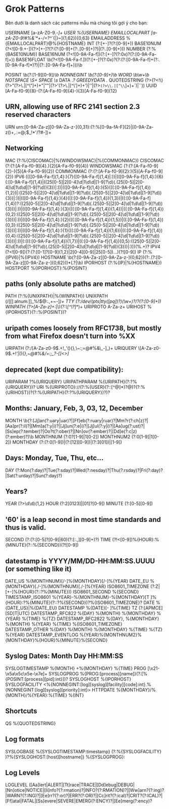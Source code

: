 # Grok Patterns

Bên dưới là danh sách các patterns mẫu mà chúng tôi gợi ý cho bạn:&#x20;

USERNAME \[a-zA-Z0-9._-]+ USER %{USERNAME} EMAILLOCALPART \[a-zA-Z0-9!#$%&'\*+-/=?^_`{|}~]{1,64}(?:\.[a-zA-Z0-9!#$%&'*+\-/=?^_`{|}\~]{1,62}){0,63} EMAILADDRESS %{EMAILLOCALPART}@%{HOSTNAME} INT (?:\[+-]?(?:\[0-9]+)) BASE10NUM (?\<!\[0-9.+-])(?>\[+-]?(?:(?:\[0-9]+(?:.\[0-9]+)?)|(?:.\[0-9]+))) NUMBER (?:%{BASE10NUM}) BASE16NUM (?\<!\[0-9A-Fa-f])(?:\[+-]?(?:0x)?(?:\[0-9A-Fa-f]+)) BASE16FLOAT \b(?\<!\[0-9A-Fa-f.])(?:\[+-]?(?:0x)?(?:(?:\[0-9A-Fa-f]+(?:.\[0-9A-Fa-f]\*)?)|(?:.\[0-9A-Fa-f]+)))\b

POSINT \b(?:\[1-9]\[0-9]_)\b NONNEGINT \b(?:\[0-9]+)\b WORD \b\w+\b NOTSPACE \S+ SPACE \s_ DATA ._? GREEDYDATA ._ QUOTEDSTRING (?>(?\<!\\)(?>"(?>\\.|\[^\\"]+)+"|""|(?>'(?>\\.|\[^\\']+)+')|''|(?>`(?>\\.|[^\\`]+)+\`)|\`\`)) UUID \[A-Fa-f0-9]{8}-(?:\[A-Fa-f0-9]{4}-){3}\[A-Fa-f0-9]{12}

## URN, allowing use of RFC 2141 section 2.3 reserved characters

URN urn:\[0-9A-Za-z]\[0-9A-Za-z-]{0,31}:(?:%\[0-9a-fA-F]{2}|\[0-9A-Za-z()+,.:=@;$\_!\*'/?#-])+

## Networking

MAC (?:%{CISCOMAC}|%{WINDOWSMAC}|%{COMMONMAC}) CISCOMAC (?:(?:\[A-Fa-f0-9]{4}.){2}\[A-Fa-f0-9]{4}) WINDOWSMAC (?:(?:\[A-Fa-f0-9]{2}-){5}\[A-Fa-f0-9]{2}) COMMONMAC (?:(?:\[A-Fa-f0-9]{2}:){5}\[A-Fa-f0-9]{2}) IPV6 (((\[0-9A-Fa-f]{1,4}:){7}(\[0-9A-Fa-f]{1,4}|:))|((\[0-9A-Fa-f]{1,4}:){6}(:\[0-9A-Fa-f]{1,4}|((25\[0-5]|2\[0-4]\d|1\d\d|\[1-9]?\d)(.(25\[0-5]|2\[0-4]\d|1\d\d|\[1-9]?\d)){3})|:))|((\[0-9A-Fa-f]{1,4}:){5}(((:\[0-9A-Fa-f]{1,4}){1,2})|:((25\[0-5]|2\[0-4]\d|1\d\d|\[1-9]?\d)(.(25\[0-5]|2\[0-4]\d|1\d\d|\[1-9]?\d)){3})|:))|((\[0-9A-Fa-f]{1,4}:){4}(((:\[0-9A-Fa-f]{1,4}){1,3})|((:\[0-9A-Fa-f]{1,4})?:((25\[0-5]|2\[0-4]\d|1\d\d|\[1-9]?\d)(.(25\[0-5]|2\[0-4]\d|1\d\d|\[1-9]?\d)){3}))|:))|((\[0-9A-Fa-f]{1,4}:){3}(((:\[0-9A-Fa-f]{1,4}){1,4})|((:\[0-9A-Fa-f]{1,4}){0,2}:((25\[0-5]|2\[0-4]\d|1\d\d|\[1-9]?\d)(.(25\[0-5]|2\[0-4]\d|1\d\d|\[1-9]?\d)){3}))|:))|((\[0-9A-Fa-f]{1,4}:){2}(((:\[0-9A-Fa-f]{1,4}){1,5})|((:\[0-9A-Fa-f]{1,4}){0,3}:((25\[0-5]|2\[0-4]\d|1\d\d|\[1-9]?\d)(.(25\[0-5]|2\[0-4]\d|1\d\d|\[1-9]?\d)){3}))|:))|((\[0-9A-Fa-f]{1,4}:){1}(((:\[0-9A-Fa-f]{1,4}){1,6})|((:\[0-9A-Fa-f]{1,4}){0,4}:((25\[0-5]|2\[0-4]\d|1\d\d|\[1-9]?\d)(.(25\[0-5]|2\[0-4]\d|1\d\d|\[1-9]?\d)){3}))|:))|(:(((:\[0-9A-Fa-f]{1,4}){1,7})|((:\[0-9A-Fa-f]{1,4}){0,5}:((25\[0-5]|2\[0-4]\d|1\d\d|\[1-9]?\d)(.(25\[0-5]|2\[0-4]\d|1\d\d|\[1-9]?\d)){3}))|:)))(%.+)? IPV4 (?\<!\[0-9])(?:(?:\[0-1]?\[0-9]{1,2}|2\[0-4]\[0-9]|25\[0-5])...)(?!\[0-9]) IP (?:%{IPV6}|%{IPV4}) HOSTNAME \b(?:\[0-9A-Za-z]\[0-9A-Za-z-]{0,62})(?:.(?:\[0-9A-Za-z]\[0-9A-Za-z-]{0,62}))\*(.?|\b) IPORHOST (?:%{IP}|%{HOSTNAME}) HOSTPORT %{IPORHOST}:%{POSINT}

## paths (only absolute paths are matched)

PATH (?:%{UNIXPATH}|%{WINPATH}) UNIXPATH (/\[\[\[:alnum:]]\_%!$@:.,+\~-]_)+ TTY (?:/dev/(pts|tty(\[pq])?)(\w+)?/?(?:\[0-9]+)) WINPATH (?>\[A-Za-z]+:|\\)(?:\\\[^\\?_]\*)+ URIPROTO A-Za-z+ URIHOST %{IPORHOST}(?::%{POSINT})?

## uripath comes loosely from RFC1738, but mostly from what Firefox doesn't turn into %XX

URIPATH (?:/\[A-Za-z0-9$.+!_'(){},\~:;=@#%&\_-]_)+ URIQUERY \[A-Za-z0-9$.+!_'|(){},\~@#%&/=:;\_?-\[]<>]_

## deprecated (kept due compatibility):

URIPARAM ?%{URIQUERY} URIPATHPARAM %{URIPATH}(?:?%{URIQUERY})? URI %{URIPROTO}://(?:%{USER}(?::\[^@]\*)?@)?(?:%{URIHOST})?(?:%{URIPATH}(?:?%{URIQUERY})?)?

## Months: January, Feb, 3, 03, 12, December

MONTH \b(?:\[Jj]an(?:uary|uar)?|\[Ff]eb(?:ruary|ruar)?|Mm?r(?:ch|z)?|\[Aa]pr(?:il)?|\[Mm]a(?:y|i)?|\[Jj]un(?:e|i)?|\[Jj]ul(?:y|i)?|\[Aa]ug(?:ust)?|\[Ss]ep(?:tember)?|Oo?t(?:ober)?|\[Nn]ov(?:ember)?|\[Dd]e(?:c|z)(?:ember)?)\b MONTHNUM (?:0?\[1-9]|1\[0-2]) MONTHNUM2 (?:0\[1-9]|1\[0-2]) MONTHDAY (?:(?:0\[1-9])|(?:\[12]\[0-9])|(?:3\[01])|\[1-9])

## Days: Monday, Tue, Thu, etc...

DAY (?:Mon(?:day)?|Tue(?:sday)?|Wed(?:nesday)?|Thu(?:rsday)?|Fri(?:day)?|Sat(?:urday)?|Sun(?:day)?)

## Years?

YEAR (?>\d\d){1,2} HOUR (?:2\[0123]|\[01]?\[0-9]) MINUTE (?:\[0-5]\[0-9])

## '60' is a leap second in most time standards and thus is valid.

SECOND (?:(?:\[0-5]?\[0-9]|60)(?:\[:.,]\[0-9]+)?) TIME (?!<\[0-9])%{HOUR}:%{MINUTE}(?::%{SECOND})(?!\[0-9])

## datestamp is YYYY/MM/DD-HH:MM:SS.UUUU (or something like it)

DATE\_US %{MONTHNUM}\[/-]%{MONTHDAY}\[/-]%{YEAR} DATE\_EU %{MONTHDAY}\[./-]%{MONTHNUM}\[./-]%{YEAR} ISO8601\_TIMEZONE (?:Z|\[+-]%{HOUR}(?::?%{MINUTE})) ISO8601\_SECOND %{SECOND} TIMESTAMP\_ISO8601 %{YEAR}-%{MONTHNUM}-%{MONTHDAY}\[T ]%{HOUR}:?%{MINUTE}(?::?%{SECOND})?%{ISO8601\_TIMEZONE}? DATE %{DATE\_US}|%{DATE\_EU} DATESTAMP %{DATE}\[- ]%{TIME} TZ (?:\[APMCE]\[SD]T|UTC) DATESTAMP\_RFC822 %{DAY} %{MONTH} %{MONTHDAY} %{YEAR} %{TIME} %{TZ} DATESTAMP\_RFC2822 %{DAY}, %{MONTHDAY} %{MONTH} %{YEAR} %{TIME} %{ISO8601\_TIMEZONE} DATESTAMP\_OTHER %{DAY} %{MONTH} %{MONTHDAY} %{TIME} %{TZ} %{YEAR} DATESTAMP\_EVENTLOG %{YEAR}%{MONTHNUM2}%{MONTHDAY}%{HOUR}%{MINUTE}%{SECOND}

## Syslog Dates: Month Day HH:MM:SS

SYSLOGTIMESTAMP %{MONTH} +%{MONTHDAY} %{TIME} PROG \[\x21-\x5a\x5c\x5e-\x7e]+ SYSLOGPROG %{PROG:\[process]\[name]}(?:\[%{POSINT:\[process]\[pid]:int}])? SYSLOGHOST %{IPORHOST} SYSLOGFACILITY <%{NONNEGINT:\[log]\[syslog]\[facility]\[code]:int}.%{NONNEGINT:\[log]\[syslog]\[priority]:int}> HTTPDATE %{MONTHDAY}/%{MONTH}/%{YEAR}:%{TIME} %{INT}

## Shortcuts

QS %{QUOTEDSTRING}

## Log formats

SYSLOGBASE %{SYSLOGTIMESTAMP:timestamp} (?:%{SYSLOGFACILITY} )?%{SYSLOGHOST:\[host]\[hostname]} %{SYSLOGPROG}:

## Log Levels

LOGLEVEL (\[Aa]lert|ALERT|\[Tt]race|TRACE|\[Dd]ebug|DEBUG|\[Nn]otice|NOTICE|\[Ii]nfo?(?:rmation)?|INFO?(?:RMATION)?|\[Ww]arn?(?:ing)?|WARN?(?:ING)?|\[Ee]rr?(?:or)?|ERR?(?:OR)?|\[Cc]rit?(?:ical)?|CRIT?(?:ICAL)?|\[Ff]atal|FATAL|\[Ss]evere|SEVERE|EMERG(?:ENCY)?|\[Ee]merg(?:ency)?
